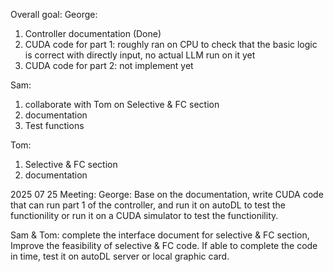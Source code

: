 Overall goal:
George:
1. Controller documentation (Done)
2. CUDA code for part 1: roughly ran on CPU to check that the basic logic is correct with directly input, no actual LLM run on it yet
3. CUDA code for part 2: not implement yet

Sam: 
1. collaborate with Tom on Selective & FC section
2. documentation
2. Test functions

Tom:
1. Selective & FC section
2. documentation



2025 07 25 Meeting:
George: Base on the documentation, write CUDA code that can run part 1 of the controller, and run it on autoDL to test the functionility or run it on a CUDA simulator to test the functionility.

Sam & Tom: complete the interface document for selective & FC section, Improve the feasibility of selective & FC code. If able to complete the code in time, test it on autoDL server or local graphic card.